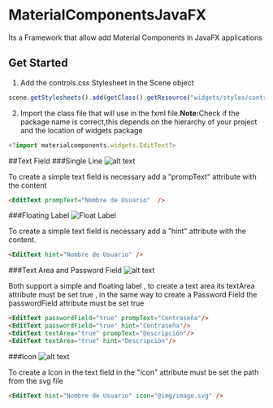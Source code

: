 # MaterialComponentsJavaFX
Its a Framework that allow add Material Components in JavaFX applications
## Get Started
1. Add the controls.css Stylesheet in the Scene object
```javascript
scene.getStylesheets().add(getClass().getResource("widgets/styles/controls.css").toExternalForm());
```

2. Import the class file that will use in the fxml file.<strong>Note:</strong>Check if the package name is correct,this depends on the hierarchy of your project and the location of widgets package 
```javascript
<?import materialcomponents.widgets.EditText?>
```

##Text Field
###Single Line
![alt text](http://marconideveloper.16mb.com/img/materialcomponents/single%20line%20edit%20text.png "Single Line")

To create a simple text field is necessary add a "prompText" attribute with the content
```html
<EditText prompText="Nombre de Usuario"  />
```
###Floating Label
![Float Label](http://marconideveloper.16mb.com/img/materialcomponents/folat%20text%20field.png "Float Label")

To create a simple text field is necessary add a "hint" attribute with the content.
```html
<EditText hint="Nombre de Usuario" />
```
###Text Area and Password Field
![alt text](http://marconideveloper.16mb.com/img/materialcomponents/text%20area%20and%20passwordField.png "TextArea and PasswordField")

Both support a simple and floating label , to create a text area its  textArea attribute must be set true , in the same way to create a Password Field the passwordField attribute must be set true
```html
<EditText passwordField="true" prompText="Contraseña"/>
<EditText passwordField="true" hint="Contraseña"/>
<EditText textArea="true" prompText="Descripción"/>
<EditText textArea="true" hint="Descripción"/>
```
###Icon
![alt text](http://marconideveloper.16mb.com/img/materialcomponents/icon%20text%20field.png "Icon")

To create a Icon in the text field  in the "icon" attribute must be  set the path from the svg file
```html
<EditText hint="Nombre de Usuario" icon="@img/image.svg" />
```



